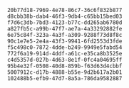 
                20b77d18-7969-4e78-86c7-36c6f832b877
                d8cbb38b-dab4-46f3-9db4-c65bb15bed03
                f7d6c3db-7bd3-4123-b77c-dd265ab6780d
                a827fb5c-a99b-47f7-ae7a-4a33292882fe
                6e75c84f-323a-4a3f-a309-9288f73d8f8c
                90c1e7e5-2e4a-43f3-9941-6fd2553d3fde
                f5c498c0-7872-4dde-b249-9949e5fabd54
                772f6a19-914d-4ddf-a61c-e35ca8b3525e
                c4d5357d-027b-4d63-8e1f-0fc4a04695ff
                95b4e32f-0508-40d8-859b-f63d63d4cbbf
                5007912c-d17b-4888-b55e-9d2b617a2b01
                102488b5-efb9-47d7-8a5a-786da9582887
                